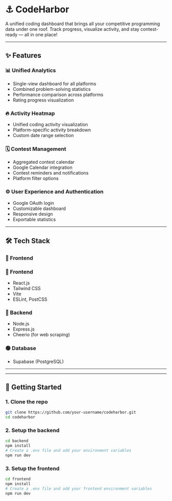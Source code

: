 # ⚓ CodeHarbor

A unified coding dashboard that brings all your competitive programming data under one roof. Track progress, visualize activity, and stay contest-ready — all in one place!

---

## ✨ Features

### 📊 Unified Analytics
- Single-view dashboard for all platforms
- Combined problem-solving statistics
- Performance comparison across platforms
- Rating progress visualization

### 🔥 Activity Heatmap
- Unified coding activity visualization
- Platform-specific activity breakdown
- Custom date range selection

### 🗓 Contest Management
- Aggregated contest calendar
- Google Calendar integration
- Contest reminders and notifications
- Platform filter options

### ⚙️ User Experience and Authentication
- Google OAuth login
- Customizable dashboard
- Responsive design
- Exportable statistics

---

## 🛠 Tech Stack

### 🔷 Frontend
### 🔷 Frontend
- React.js
- Tailwind CSS
- Vite
- ESLint, PostCSS

### 🔶 Backend
- Node.js
- Express.js
- Cheerio (for web scraping)

### 🟢 Database
- Supabase (PostgreSQL)

---

---

## 🚀 Getting Started

### 1. Clone the repo
```bash
git clone https://github.com/your-username/codeharbor.git
cd codeharbor
```
### 2. Setup the backend
```bash
cd backend
npm install
# Create a .env file and add your environment variables
npm run dev
```
### 3. Setup the frontend
```bash
cd frontend
npm install
# Create a .env file and add your frontend environment variables
npm run dev
```
